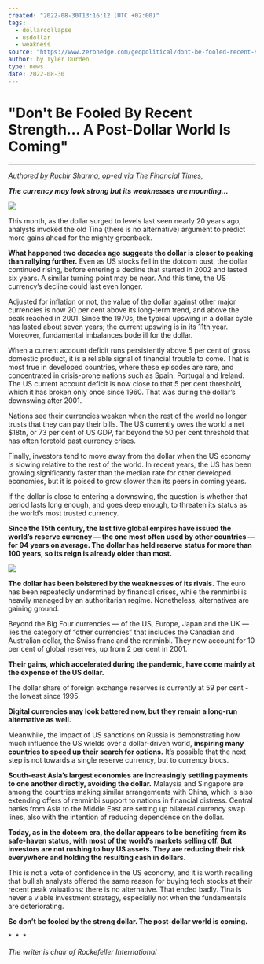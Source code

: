 ```yaml
---
created: "2022-08-30T13:16:12 (UTC +02:00)"
tags:
  - dollarcollapse
  - usdollar
  - weakness
source: "https://www.zerohedge.com/geopolitical/dont-be-fooled-recent-strength-post-dollar-world-coming"
author: by Tyler Durden
type: news
date: 2022-08-30
---
```


# "Don't Be Fooled By Recent Strength... A Post-Dollar World Is Coming"

---

[*Authored by Ruchir Sharma, op-ed via The Financial Times,*](https://www.ft.com/content/989b2e50-e8b5-474c-86a3-190c6881b235?shareType=nongift)

***The currency may look strong but its weaknesses are mounting...***

[![](https://assets.zerohedge.com/s3fs-public/styles/inline_image_mobile/public/inline-images/2022-08-29_12-04-28.jpg?itok=Dc77zsDz)](https://www.zerohedge.com/s3/files/inline-images/2022-08-29_12-04-28.jpg?itok=Dc77zsDz)

This month, as the dollar surged to levels last seen nearly 20 years ago, analysts invoked the old Tina (there is no alternative) argument to predict more gains ahead for the mighty greenback.

**What happened two decades ago suggests the dollar is closer to peaking than rallying further.** Even as US stocks fell in the dotcom bust, the dollar continued rising, before entering a decline that started in 2002 and lasted six years. A similar turning point may be near. And this time, the US currency’s decline could last even longer.

Adjusted for inflation or not, the value of the dollar against other major currencies is now 20 per cent above its long-term trend, and above the peak reached in 2001. Since the 1970s, the typical upswing in a dollar cycle has lasted about seven years; the current upswing is in its 11th year. Moreover, fundamental imbalances bode ill for the dollar.

When a current account deficit runs persistently above 5 per cent of gross domestic product, it is a reliable signal of financial trouble to come. That is most true in developed countries, where these episodes are rare, and concentrated in crisis-prone nations such as Spain, Portugal and Ireland. The US current account deficit is now close to that 5 per cent threshold, which it has broken only once since 1960. That was during the dollar’s downswing after 2001.

Nations see their currencies weaken when the rest of the world no longer trusts that they can pay their bills. The US currently owes the world a net $18tn, or 73 per cent of US GDP, far beyond the 50 per cent threshold that has often foretold past currency crises.

Finally, investors tend to move away from the dollar when the US economy is slowing relative to the rest of the world. In recent years, the US has been growing significantly faster than the median rate for other developed economies, but it is poised to grow slower than its peers in coming years.

If the dollar is close to entering a downswing, the question is whether that period lasts long enough, and goes deep enough, to threaten its status as the world’s most trusted currency.

**Since the 15th century, the last five global empires have issued the world’s reserve currency — the one most often used by other countries — for 94 years on average. The dollar has held reserve status for more than 100 years, so its reign is already older than most.**

[![](https://assets.zerohedge.com/s3fs-public/styles/inline_image_mobile/public/inline-images/2022-08-29_12-10-24.jpg?itok=rPc-y-3k)](https://www.zerohedge.com/s3/files/inline-images/2022-08-29_12-10-24.jpg?itok=rPc-y-3k)

**The dollar has been bolstered by the weaknesses of its rivals.** The euro has been repeatedly undermined by financial crises, while the renminbi is heavily managed by an authoritarian regime. Nonetheless, alternatives are gaining ground.

Beyond the Big Four currencies — of the US, Europe, Japan and the UK — lies the category of “other currencies” that includes the Canadian and Australian dollar, the Swiss franc and the renminbi. They now account for 10 per cent of global reserves, up from 2 per cent in 2001.

**Their gains, which accelerated during the pandemic, have come mainly at the expense of the US dollar.**

The dollar share of foreign exchange reserves is currently at 59 per cent - the lowest since 1995.

**Digital currencies may look battered now, but they remain a long-run alternative as well.**

Meanwhile, the impact of US sanctions on Russia is demonstrating how much influence the US wields over a dollar-driven world, **inspiring many countries to speed up their search for options.** It’s possible that the next step is not towards a single reserve currency, but to currency blocs.

**South-east Asia’s largest economies are increasingly settling payments to one another directly, avoiding the dollar.** Malaysia and Singapore are among the countries making similar arrangements with China, which is also extending offers of renminbi support to nations in financial distress. Central banks from Asia to the Middle East are setting up bilateral currency swap lines, also with the intention of reducing dependence on the dollar.

**Today, as in the dotcom era, the dollar appears to be benefiting from its safe-haven status, with most of the world’s markets selling off. But investors are not rushing to buy US assets. They are reducing their risk everywhere and holding the resulting cash in dollars.**

This is not a vote of confidence in the US economy, and it is worth recalling that bullish analysts offered the same reason for buying tech stocks at their recent peak valuations: there is no alternative. That ended badly. Tina is never a viable investment strategy, especially not when the fundamentals are deteriorating.

**So don’t be fooled by the strong dollar. The post-dollar world is coming.**

\*  \*  \*

*The writer is chair of Rockefeller International*
